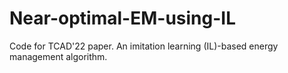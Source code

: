 # Near-optimal-EM-using-IL
Code for TCAD'22 paper. An imitation learning (IL)-based energy management algorithm.
